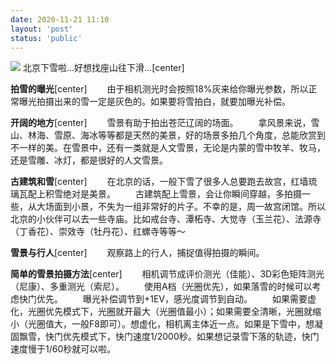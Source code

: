 ```yaml
---
date: 2020-11-21 11:10
layout: 'post'
status: 'public'
---
```

![](https://inz.oss-cn-beijing.aliyuncs.com/Images/Pixabay/rough-horn-2146181_1920.jpg)
北京下雪啦…好想找座山往下滑...[center]

**拍雪的曝光**[center]
&emsp;&emsp;由于相机测光时会按照18%灰来给你曝光参数，所以正常曝光拍摄出来的雪一定是灰色的。如果要将雪拍白，就要加曝光补偿。

**开阔的地方**[center]
&emsp;&emsp;雪景有助于拍出苍茫辽阔的场面。
&emsp;&emsp;拿风景来说，雪山、林海、雪原、海冰等等都是天然的美景，好的场景多拍几个角度，总能欣赏到不一样的美。在雪景中，还有一类就是人文雪景，无论是内蒙的雪中牧羊、牧马，还是雪雕、冰灯，都是很好的人文雪景。

**古建筑和雪**[center]
&emsp;&emsp;在北京的话，一般下雪了很多人总要跑去故宫，红墙琉璃瓦配上积雪绝对是美景。
&emsp;&emsp;古建筑配上雪景，会让你瞬间穿越，多拍摄一些，从大场面到小景，不失为一组非常好的片子。不幸的是，周一故宫闭馆。所以北京的小伙伴可以去一些寺庙。比如戒台寺、潭柘寺、大觉寺（玉兰花）、法源寺（丁香花）、崇效寺（牡丹花）、红螺寺等等～

**雪景与行人**[center]
&emsp;&emsp;观察路上的行人，捕捉值得拍摄的瞬间。

**简单的雪景拍摄方法**[center]
&emsp;&emsp;相机调节成评价测光（佳能）、3D彩色矩阵测光（尼康）、多重测光（索尼）。
&emsp;&emsp;使用A档（光圈优先），如果落雪的时候可以考虑快门优先。
&emsp;&emsp;曝光补偿调节到+1EV，感光度调节到自动。
&emsp;&emsp;如果需要虚化，光圈优先模式下，光圈就开最大（光圈值最小）；如果需要全清晰，光圈就缩小（光圈值大，一般F8即可）。想虚化，相机离主体近一点。如果是下雪中，想凝固飘雪，快门优先模式下，快门速度1/2000秒。如果想记录雪下落的轨迹，快门速度慢于1/60秒就可以啦。
